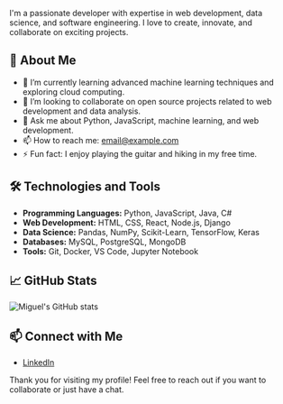 
I'm a passionate developer with expertise in web development, data science, and software engineering. I love to create, innovate, and collaborate on exciting projects.

## 🚀 About Me

- 🌱 I’m currently learning advanced machine learning techniques and exploring cloud computing.
- 👯 I’m looking to collaborate on open source projects related to web development and data analysis.
- 💬 Ask me about Python, JavaScript, machine learning, and web development.
- 📫 How to reach me: [email@example.com](miguelgoncalves2024@hotmail.com)
- ⚡ Fun fact: I enjoy playing the guitar and hiking in my free time.

## 🛠️ Technologies and Tools

- **Programming Languages:** Python, JavaScript, Java, C#
- **Web Development:** HTML, CSS, React, Node.js, Django
- **Data Science:** Pandas, NumPy, Scikit-Learn, TensorFlow, Keras
- **Databases:** MySQL, PostgreSQL, MongoDB
- **Tools:** Git, Docker, VS Code, Jupyter Notebook

## 📈 GitHub Stats

![Miguel's GitHub stats](https://github-readme-stats.vercel.app/api?username=miguelgoncalves2024&show_icons=true&theme=radical)

## 📫 Connect with Me

- [LinkedIn](https://www.linkedin.com/in/miguel-gon%C3%A7alves-087195169/?locale=en_US)

Thank you for visiting my profile! Feel free to reach out if you want to collaborate or just have a chat.
